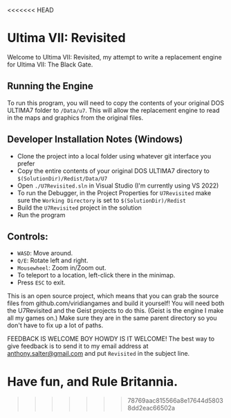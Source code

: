 <<<<<<< HEAD
# Ultima VII: Revisited

Welcome to Ultima VII: Revisited, my attempt to write a replacement engine for Ultima VII: The Black Gate.

## Running the Engine

To run this program, you will need to copy the contents of your original DOS ULTIMA7 folder to `/Data/u7`.  This will allow the replacement engine to read in the maps and graphics from the original files.

## Developer Installation Notes (Windows)

- Clone the project into a local folder using whatever git interface you prefer
- Copy the entire contents of your original DOS ULTIMA7 directory to `$(SolutionDir)/Redist/Data/U7`
- Open `./U7Revisited.sln` in Visual Studio (I'm currently using VS 2022)
- To run the Debugger, in the Project Properties for `U7Revisited` make sure the `Working Directory` is set to `$(SolutionDir)/Redist`
- Build the `U7Revisited` project in the solution
- Run the program

## Controls:

- `WASD`:  Move around.
- `Q/E`:  Rotate left and right.
- `Mousewheel`:  Zoom in/Zoom out.
- To teleport to a location, left-click there in the minimap.
- Press `ESC` to exit.

This is an open source project, which means that you can grab the source files from github.com/viridiangames and build it yourself!  You will need both the U7Revisited and the Geist projects to do this.  (Geist is the engine I make all my games on.)  Make sure they are in the same parent directory so you don't have to fix up a lot of paths.

FEEDBACK IS WELCOME BOY HOWDY IS IT WELCOME!  The best way to give feedback is to send it to my email address at anthony.salter@gmail.com and put `Revisited` in the subject line.

Have fun, and Rule Britannia.
=======

>>>>>>> 78769aac815566a8e17644d58038dd2eac66502a
